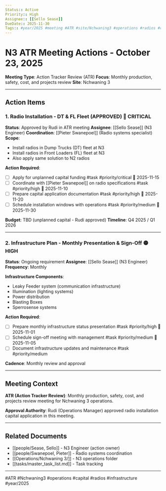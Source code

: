 ```yaml
---
Status:: Active
Priority:: High
Assignee:: [[Sello Sease]]
DueDate:: 2025-11-30
Tags:: #year/2025 #meeting #ATR #site/Nchwaning3 #operations #radios #capital
---
```


# N3 ATR Meeting Actions - October 23, 2025

**Meeting Type**: Action Tracker Review (ATR)
**Focus**: Monthly production, safety, cost, and projects review
**Site**: Nchwaning 3

---

## Action Items

### 1. Radio Installation - DT & FL Fleet (APPROVED) 🔴 CRITICAL
**Status**: Approved by Rudi in ATR meeting
**Assignee**: [[Sello Sease]] (N3 Engineer)
**Coordination**: [[Pieter Swanepoel]] (Radio systems specialist)
**Scope**:
- Install radios in Dump Trucks (DT) fleet at N3
- Install radios in Front Loaders (FL) fleet at N3
- Also apply same solution to N2 radios

**Action Required**:
- [ ] Apply for unplanned capital funding #task #priority/critical 📅 2025-11-15
- [ ] Coordinate with [[Pieter Swanepoel]] on radio specifications #task #priority/high 📅 2025-11-10
- [ ] Prepare capital application documentation #task #priority/high 📅 2025-11-20
- [ ] Schedule installation windows with operations #task #priority/medium 📅 2025-11-30

**Budget**: TBD (unplanned capital - Rudi approved)
**Timeline**: Q4 2025 / Q1 2026

---

### 2. Infrastructure Plan - Monthly Presentation & Sign-Off 🟡 HIGH
**Status**: Ongoing requirement
**Assignee**: [[Sello Sease]] (N3 Engineer)
**Frequency**: Monthly

**Infrastructure Components**:
- Leaky Feeder system (communication infrastructure)
- Illumination (lighting systems)
- Power distribution
- Blasting Boxes
- Sperrosense systems

**Action Required**:
- [ ] Prepare monthly infrastructure status presentation #task #priority/high 📅 2025-11-01
- [ ] Schedule sign-off meeting with management #task #priority/medium 📅 2025-11-05
- [ ] Document infrastructure updates and maintenance #task #priority/medium

**Cadence**: Monthly review and approval

---

## Meeting Context

**ATR (Action Tracker Review)**: Monthly production, safety, cost, and projects review meeting for Nchwaning 3 operations.

**Approval Authority**: Rudi (Operations Manager) approved radio installation capital application in this meeting.

---

## Related Documents
- [[people/Sease, Sello]] - N3 Engineer (action owner)
- [[people/Swanepoel, Pieter]] - Radio systems coordination
- [[Operations/Nchwaning 3/]] - N3 operations folder
- [[tasks/master_task_list.md]] - Task tracking

---

#ATR #Nchwaning3 #operations #capital #radios #infrastructure #year/2025
